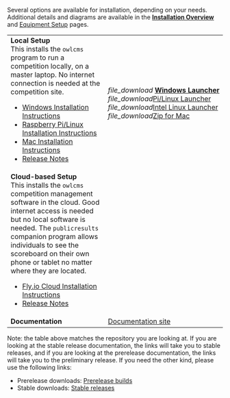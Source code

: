 Several options are available for installation, depending on your needs. Additional details and diagrams are available in the [**Installation Overview**](InstallationOverview) and [Equipment Setup](EquipmentSetup) pages. 

|                                                              |                                                              |
| ------------------------------------------------------------ | ------------------------------------------------------------ |
| **Local Setup** <br />This installs the `owlcms` program to run a competition locally, on a master laptop.  No internet connection is needed at the competition site.<ul><li>[Windows Installation Instructions](https://owlcms.github.io/owlcms4/#/LocalWindowsSetup)<li>[Raspberry Pi/Linux Installation Instructions](https://owlcms.github.io/owlcms4/#/LocalPiLinuxSetup)<li>[Mac Installation Instructions](https://owlcms.github.io/owlcms4/#/LocalMacSetup)<li><nobr>[Release Notes](https://github.com/owlcms/owlcms4/releases/tag/54.2.1)</nobr></ul> | <nobr><i class="material-icons" style="transform: translatey(0.30em)">file_download</i> **[Windows Launcher](https://github.com/jflamy/owlcms-launcher/releases/latest/download/owlcms.exe)**</nobr><br/><i class="material-icons" style="transform: translatey(0.30em)">file_download</i>[Pi/Linux Launcher](https://github.com/jflamy/owlcms-launcher/releases)<br/><i class="material-icons" style="transform: translatey(0.30em)">file_download</i>[Intel Linux Launcher](https://github.com/jflamy/owlcms-launcher/releases)<br/><i class="material-icons" style="transform: translatey(0.30em)">file_download</i>[Zip for Mac](https://github.com/owlcms/owlcms4/releases/download/54.2.1/owlcms_54.2.1.zip) |
| **Cloud-based Setup**<br />This installs the `owlcms` competition management software in the cloud. Good internet access is needed but no local software is needed. The `publicresults` companion program allows individuals to see the scoreboard on their own phone or tablet no matter where they are located.<ul><li>[Fly.io Cloud Installation Instructions](https://owlcms.github.io/owlcms4/#/Fly)</li><li><nobr>[Release Notes](https://github.com/owlcms/owlcms4/releases/tag/54.2.1)</nobr></li></ul> |                                                              |
| **Documentation**                                            | [Documentation site](https://owlcms.github.io/owlcms4/#/index) |

Note: the table above matches the repository you are looking at.  If you are looking at the stable release documentation, the links will take you to stable releases, and if you are looking at the prerelease documentation, the links will take you to the preliminary release.  If you need the other kind, please use the following links:

- Prerelease downloads: [ Prerelease builds](https://github.com/owlcms/owlcms4-prerelease) 
- Stable downloads: [Stable releases](https://github.com/owlcms/owlcms4)
